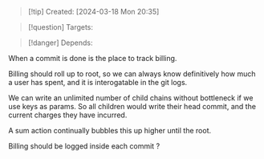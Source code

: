 
>[!tip] Created: [2024-03-18 Mon 20:35]

>[!question] Targets: 

>[!danger] Depends: 

When a commit is done is the place to track billing.

Billing should roll up to root, so we can always know definitively how much a user has spent, and it is interogatable in the git logs.

We can write an unlimited number of child chains without bottleneck if we use keys as params.  So all children would write their head commit, and the current charges they have incurred.  

A sum action continually bubbles this up higher until the root.

Billing should be logged inside each commit ?